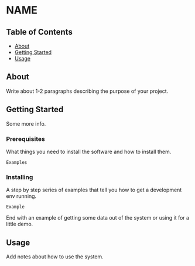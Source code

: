 # NAME

## Table of Contents

- [About](#about)
- [Getting Started](#getting_started)
- [Usage](#usage)

## About <a name = "about"></a>

Write about 1-2 paragraphs describing the purpose of your project.

## Getting Started <a name = "getting_started"></a>

Some more info.

### Prerequisites

What things you need to install the software and how to install them.

```
Examples
```

### Installing

A step by step series of examples that tell you how to get a development env running.

```
Example
```

End with an example of getting some data out of the system or using it for a little demo.

## Usage <a name = "usage"></a>

Add notes about how to use the system.
